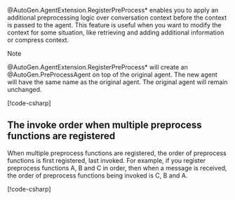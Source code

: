 @AutoGen.AgentExtension.RegisterPreProcess* enables you to apply an additional preprocessing logic over conversation context before the context is passed to the agent. This feature is useful when you want to modify the context for some situation, like retrieving and adding additional information or compress context.

> [!NOTE]
> @AutoGen.AgentExtension.RegisterPreProcess* will create an @AutoGen.PreProcessAgent on top of the original agent. The new agent will have the same name as the original agent. The original agent will remain unchanged.

[!code-csharp[](../../sample/AutoGen.BasicSamples/CodeSnippet/RegisterPreprocessCodeSnippet.cs?name=code_snippet_1)]

## The invoke order when multiple preprocess functions are registered

When multiple preprocess functions are registered, the order of preprocess functions is first registered, last invoked. For example, if you register preprocess functions A, B and C in order, then when a message is received, the order of preprocess functions being invoked is C, B and A.

[!code-csharp[](../../sample/AutoGen.BasicSamples/CodeSnippet/RegisterPreprocessCodeSnippet.cs?name=code_snippet_2)]
